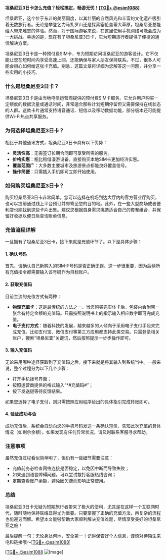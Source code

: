 **坦桑尼亚3日卡怎么充值？轻松搞定，畅游无忧！[[TG💪+ @esim1088](https://t.me/s/esim1088)]**

坦桑尼亚，这个位于东非的美丽国度，以其壮丽的自然风光和丰富的文化遗产吸引着无数旅行者。无论是攀登乞力马扎罗山还是探索塞伦盖蒂大草原，坦桑尼亚总能给人带来难忘的体验。然而，对于国际游客来说，在这里使用手机网络可能会成为一大挑战。幸运的是，现在有了坦桑尼亚3日卡，它为短期旅行者提供了便捷的通信解决方案。

坦桑尼亚3日卡是一种预付费SIM卡，专为短期访问坦桑尼亚的游客设计。它不仅能让您在短时间内享受高速上网，还能确保与家人朋友保持联系。不过，很多人可能会担心如何给这张卡充值。别急，这篇文章将详细为您解答这一问题，并分享一些实用的小技巧。

### **什么是坦桑尼亚3日卡？**

坦桑尼亚3日卡是由当地电信运营商提供的预付费SIM卡服务。它允许用户购买一定额度的数据流量或通话时间，非常适合那些计划短期停留但又需要保持在线状态的人群。这款卡片通常支持语音通话、短信以及移动数据功能，部分版本还可能提供Wi-Fi热点共享服务。

### **为何选择坦桑尼亚3日卡？**

相比于其他通讯方式，坦桑尼亚3日卡具有以下优势：
- **灵活性高**：无需签订长期合同即可享受所需的服务。
- **价格实惠**：相比租借漫游设备，直接购买本地SIM卡更加经济实惠。
- **覆盖范围广**：大多数主要城市及旅游景点都能良好覆盖信号。
- **操作简便**：只需插入手机即可立即开始使用。

### **如何购买坦桑尼亚3日卡？**

购买坦桑尼亚3日卡非常简单。您可以选择在机场到达大厅内的官方营业厅购买，也可以提前通过线上平台预订并邮寄至您的目的地。此外，在一些大型商场或者便利店也能找到这些卡片出售。建议您根据自身需求挑选适合自己的套餐组合，并保留好收据以便日后查询账单信息。

### **充值流程详解**

一旦拥有了坦桑尼亚3日卡，接下来就是充值环节了。以下是具体步骤：

#### **1. 确认号码**
首先，请确认自己新购入的SIM卡号码是否正确无误。这一步很重要，因为后续所有充值指令都需要输入该号码作为目标账户。

#### **2. 获取充值码**
目前主流的充值方式有两种：
- **物理充值卡**：这是最传统的方法之一。当您购买完实体卡后，包装内会附带一张含有特定金额的充值码。只需按照说明书上的指示输入相应数字即可完成充值。
- **电子支付方式**：随着科技的发展，越来越多的人倾向于采用电子支付手段来完成充值。比如支付宝、微信支付等第三方应用都支持此类交易。只需登录相关账户，搜索“坦桑尼亚”关键词，然后按照提示一步步操作即可。

#### **3. 输入充值码**
无论采用哪种途径获取到了充值码之后，接下来就是将其输入到系统当中。一般来说，整个过程分为以下几个步骤：
- 打开手机拨号界面；
- 按照运营商提供的格式输入“*#充值码#”；
- 按下发送键等待反馈结果。

如果您选择了电子支付，则只需按照应用程序给出的具体指引完成转账即可。

#### **4. 验证成功与否**
成功充值后，系统会自动向您的手机号码发送一条确认短信，告知此次充值的具体情况（如剩余余额）。如果发现有任何异常状况，请及时联系客服寻求帮助。

### **注意事项**

虽然充值过程看似简单明了，但仍有一些细节需要注意：
- 充值前务必检查网络连接是否稳定，以免因中断而导致失败；
- 如果遇到语言障碍问题，可以尝试拨打客服热线咨询；
- 定期查看账户余额，避免因欠费而影响正常使用。

### **总结**

坦桑尼亚3日卡无疑为短期旅行者带来了极大的便利，尤其是在这样一个互联网时代，随时随地保持联络显得尤为重要。只要掌握了正确的充值方法，再复杂的流程也能迎刃而解。希望本文能够帮助大家顺利解决充值难题，尽情享受美好的坦桑尼亚之旅！

最后提醒一句：无论身处何地，安全第一！记得保管好个人信息，谨慎对待陌生来电和链接哦～[[TG💪+ @esim1088](https://t.me/s/esim1088)] 

[[TG💪+ @esim1088](https://t.me/s/esim1088) ![Image](https://i.postimg.cc/4NQfJmqS/Snipaste-2025-05-13-00-14-12.png)]